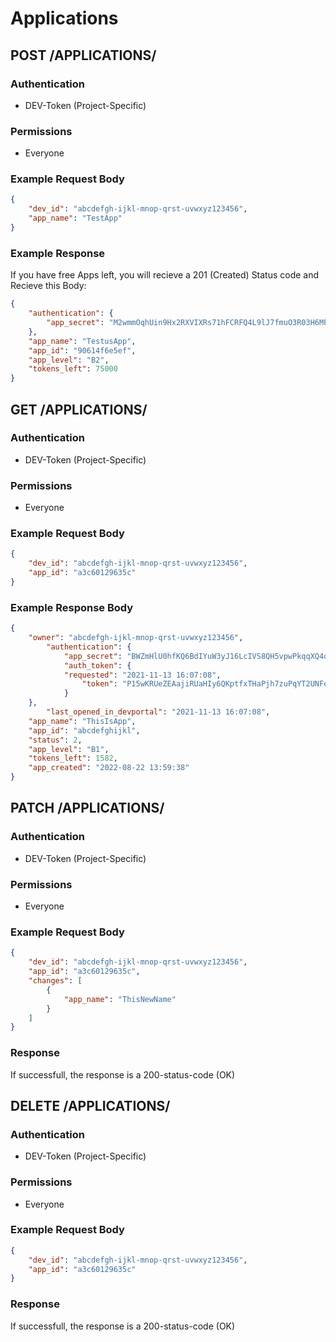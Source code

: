 # Applications

## POST /APPLICATIONS/

### Authentication

- DEV-Token (Project-Specific)

### Permissions

- Everyone

### Example Request Body

```json
{
	"dev_id": "abcdefgh-ijkl-mnop-qrst-uvwxyz123456",
  	"app_name": "TestApp"
}
```

### Example Response

If you have free Apps left, you will recieve a 201 (Created) Status code and Recieve this Body:

```json
{
    "authentication": {
        "app_secret": "M2wmmOqhUin9Hx2RXVIXRs71hFCRFQ4L9lJ7fmuO3R03H6MP8iL4dbDdzA0fNpW"
    },
    "app_name": "TestusApp",
    "app_id": "90614f6e5ef",
    "app_level": "B2",
    "tokens_left": 75000
}
```

## GET /APPLICATIONS/

### Authentication

- DEV-Token (Project-Specific)

### Permissions

- Everyone

### Example Request Body

```json
{
	"dev_id": "abcdefgh-ijkl-mnop-qrst-uvwxyz123456",
  	"app_id": "a3c60129635c"
}
```

### Example Response Body

```json
{
	"owner": "abcdefgh-ijkl-mnop-qrst-uvwxyz123456",
		"authentication": {
			"app_secret": "BWZmHlU0hfKQ6BdIYuW3yJ16LcIVS8QH5vpwPkqqXQ4oJA0QIeQKj039TEXT3DaG",
			"auth_token": {
			"requested": "2021-11-13 16:07:08",
				"token": "P15wKRUeZEAajiRUaHIy6QKptfxTHaPjh7zuPqYT2UNFecq"
			}
	},
		"last_opened_in_devportal": "2021-11-13 16:07:08",
	"app_name": "ThisIsApp",
	"app_id": "abcdefghijkl",
	"status": 2,
	"app_level": "B1",
	"tokens_left": 1582,
	"app_created": "2022-08-22 13:59:38"
}
```

## PATCH /APPLICATIONS/

### Authentication

- DEV-Token (Project-Specific)

### Permissions

- Everyone

### Example Request Body

```json
{
	"dev_id": "abcdefgh-ijkl-mnop-qrst-uvwxyz123456",
    "app_id": "a3c60129635c",
	"changes": [
        {
            "app_name": "ThisNewName"
        }
    ]
}
```

### Response
If successfull, the response is a 200-status-code (OK) 

## DELETE /APPLICATIONS/

### Authentication

- DEV-Token (Project-Specific)

### Permissions

- Everyone

### Example Request Body

```json
{
	"dev_id": "abcdefgh-ijkl-mnop-qrst-uvwxyz123456",
  	"app_id": "a3c60129635c"
}
```

### Response
If successfull, the response is a 200-status-code (OK) 